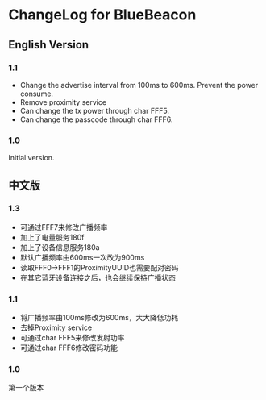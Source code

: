 # ChangeLog for BlueBeacon

## English Version

### 1.1

* Change the advertise interval from 100ms to 600ms. Prevent the power consume.
* Remove proximity service
* Can change the tx power through char FFF5.
* Can change the passcode through char FFF6.

### 1.0

Initial version.

## 中文版

### 1.3

* 可通过FFF7来修改广播频率
* 加上了电量服务180f
* 加上了设备信息服务180a
* 默认广播频率由600ms一次改为900ms
* 读取FFF0->FFF1的ProximityUUID也需要配对密码
* 在其它蓝牙设备连接之后，也会继续保持广播状态

### 1.1

* 将广播频率由100ms修改为600ms，大大降低功耗
* 去掉Proximity service
* 可通过char FFF5来修改发射功率
* 可通过char FFF6修改密码功能

### 1.0

第一个版本
